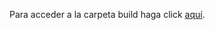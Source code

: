 Para acceder a la carpeta build haga click [aquí](https://drive.google.com/drive/folders/1563LrBHRkpSxvA45RVO6zU9HjImpouOw?usp=sharing
).
